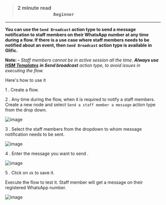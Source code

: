 > ### **2 minute read &nbsp; &nbsp; &nbsp; &nbsp; &nbsp; &nbsp; &nbsp; &nbsp; &nbsp; &nbsp; &nbsp; &nbsp; &nbsp; &nbsp; &nbsp; &nbsp; &nbsp; &nbsp; &nbsp; &nbsp; &nbsp; &nbsp; &nbsp; &nbsp; &nbsp; &nbsp; &nbsp; &nbsp; &nbsp; &nbsp; &nbsp; &nbsp; &nbsp; &nbsp; &nbsp; &nbsp; &nbsp; &nbsp; &nbsp; &nbsp; &nbsp; &nbsp; &nbsp; &nbsp; &nbsp; &nbsp; &nbsp; &nbsp; &nbsp; &nbsp; &nbsp; &nbsp; &nbsp; &nbsp; &nbsp; &nbsp; &nbsp; &nbsp; &nbsp; &nbsp; `Beginner`**
___

**You can use the `Send Broadcast` action type to send a message notification to staff members on their  WhatsApp number at any time during a flow. If there is a use case where staff members needs to be notified about an event, then  `Send Broadcast` action type is available in Glific.**

**Note: -** _Staff members cannot be in active session all the time._ **_Always use_** [**_HSM Templates_**](https://glific.github.io/docs/docs/Product%20Features/Templates) **_in Send broadcast_** _action type, to avoid issues in executing the flow._

 Here&#39;s how to use it

1 .  Create a flow.

2 .  Any time during the flow, when it is required to notify a staff members. Create a new node and select `Send a staff member a message` action type from the drop down.

![image](https://user-images.githubusercontent.com/32592458/218255820-773adace-d230-490f-ab45-0812b916f986.png)



3 .  Select the staff members from the dropdown to whom message notification needs to be sent.

![image](https://user-images.githubusercontent.com/32592458/218255826-8a0ef2ad-3d63-4f48-8a6e-b5fb5040b615.png)


4 .  Enter the message you want to send .

![image](https://user-images.githubusercontent.com/32592458/218255832-cf0a70a3-2a8c-410d-86f9-8df1da0106b5.png)

5 .  Click on `ok` to save it.

Execute the flow to test it. Staff member will get a message on their registered WhatsApp number.

![image](https://user-images.githubusercontent.com/32592458/218255838-9e6ad9bb-4edb-473c-a566-cedb0bc3b935.png)
